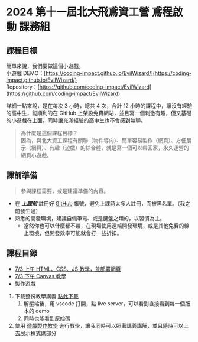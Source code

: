 # 2024 第十一屆北大飛鳶資工營 鳶程啟動 課務組

## 課程目標

簡單來說，我們要做這個小遊戲。  
小遊戲 DEMO：[https://coding-impact.github.io/EvilWizard/](https://coding-impact.github.io/EvilWizard/)  
Repository：[https://github.com/coding-impact/EvilWizard](https://github.com/coding-impact/EvilWizard)  

詳細一點來說，是在每次 3 小時，總共 4 次，合計 12 小時的課程中，讓沒有經驗的高中生，能順利的在 GitHub 上架設免費網站，並且寫一個刺激有趣，但又基礎的小遊戲在上面。同時讓充滿經驗的高中生也不會感到無聊。

> 為什麼是這個課程目標？  
> 因為，與北大資工課程有關聯（物件導向）、簡單容易製作（網頁）、方便展示（網頁）、有趣（遊戲）的綜合體，就是寫一個可以帶回家，永久運營的網頁小遊戲。

## 課前準備

> 參與課程需要，或是建議準備的內容。

- 在 ***上課前*** 註冊好 [GitHub](https://github.com) 帳號，避免上課時太多人註冊，而被黑名單。（我之前發生過）
- 熟悉的開發環境，建議自備筆電、或是鍵盤之類的，以習慣為主。
  - 當然你也可以什麼都不帶，在現場使用遠端開發環境，或是其他免費的線上環境，但開發效率可能就會打一些折扣。

## 課程目錄

- [7/3 上午 HTML、CSS、JS 教學，並部署網頁](course1.md)
- [7/3 下午 Canvas 教學](course2.md)
- [製作遊戲](https://github.com/coding-impact/coding-impact.github.io/tree/main/saves)

1. 下載整份教學講義 [點此下載](https://github.com/coding-impact/coding-impact.github.io/archive/refs/heads/main.zip)
   1. 解壓縮後，用 vscode 打開，點 live server，可以看到直接看到每一個版本的 demo
   2. 同時也能看到原始碼
2. 使用 [遊戲製作教學](https://github.com/coding-impact/coding-impact.github.io/tree/main/saves) 進行教學，讓我同時可以照著講義講解，並且隨時可以上去展示程式碼部分
